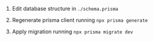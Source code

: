 1. Edit database structure in `./schema.prisma`

2. Regenerate prisma client running `npx prisma generate`

3. Apply migration running `npx prisma migrate dev`
